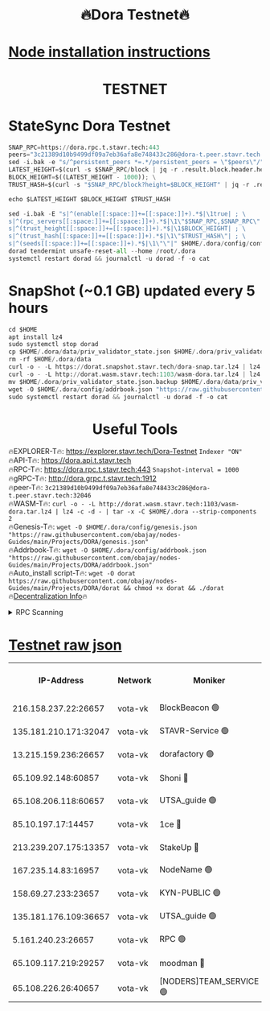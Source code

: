 <h1 align="center"> 🔥Dora Testnet🔥</h1>

[Node installation instructions](https://github.com/obajay/nodes-Guides/tree/main/Projects/DORA)
=

<h1 align="center"> TESTNET</h1>

# StateSync Dora Testnet
```python
SNAP_RPC=https://dora.rpc.t.stavr.tech:443
peers="3c21389d10b9499df09a7eb36afa8e748433c286@dora-t.peer.stavr.tech:32046"
sed -i.bak -e "s/^persistent_peers *=.*/persistent_peers = \"$peers\"/" $HOME/.dora/config/config.toml
LATEST_HEIGHT=$(curl -s $SNAP_RPC/block | jq -r .result.block.header.height); \
BLOCK_HEIGHT=$((LATEST_HEIGHT - 1000)); \
TRUST_HASH=$(curl -s "$SNAP_RPC/block?height=$BLOCK_HEIGHT" | jq -r .result.block_id.hash)

echo $LATEST_HEIGHT $BLOCK_HEIGHT $TRUST_HASH

sed -i.bak -E "s|^(enable[[:space:]]+=[[:space:]]+).*$|\1true| ; \
s|^(rpc_servers[[:space:]]+=[[:space:]]+).*$|\1\"$SNAP_RPC,$SNAP_RPC\"| ; \
s|^(trust_height[[:space:]]+=[[:space:]]+).*$|\1$BLOCK_HEIGHT| ; \
s|^(trust_hash[[:space:]]+=[[:space:]]+).*$|\1\"$TRUST_HASH\"| ; \
s|^(seeds[[:space:]]+=[[:space:]]+).*$|\1\"\"|" $HOME/.dora/config/config.toml
dorad tendermint unsafe-reset-all --home /root/.dora
systemctl restart dorad && journalctl -u dorad -f -o cat
```
# SnapShot (~0.1 GB) updated every 5 hours
```python
cd $HOME
apt install lz4
sudo systemctl stop dorad
cp $HOME/.dora/data/priv_validator_state.json $HOME/.dora/priv_validator_state.json.backup
rm -rf $HOME/.dora/data
curl -o - -L https://dorat.snapshot.stavr.tech/dora-snap.tar.lz4 | lz4 -c -d - | tar -x -C $HOME/.dora --strip-components 2
curl -o - -L http://dorat.wasm.stavr.tech:1103/wasm-dora.tar.lz4 | lz4 -c -d - | tar -x -C $HOME/.dora --strip-components 2
mv $HOME/.dora/priv_validator_state.json.backup $HOME/.dora/data/priv_validator_state.json
wget -O $HOME/.dora/config/addrbook.json "https://raw.githubusercontent.com/obajay/nodes-Guides/main/Projects/DORA/addrbook.json"
sudo systemctl restart dorad && journalctl -u dorad -f -o cat
```
 <h1 align="center"> Useful Tools</h1>
 
🔥EXPLORER-T🔥: https://explorer.stavr.tech/Dora-Testnet        `Indexer "ON"` \
🔥API-T🔥:      https://dora.api.t.stavr.tech \
🔥RPC-T🔥:      https://dora.rpc.t.stavr.tech:443              `Snapshot-interval = 1000` \
🔥gRPC-T🔥:     http://dora.grpc.t.stavr.tech:1912 \
🔥peer-T🔥:     `3c21389d10b9499df09a7eb36afa8e748433c286@dora-t.peer.stavr.tech:32046` \
🔥WASM-T🔥:     ```curl -o - -L http://dorat.wasm.stavr.tech:1103/wasm-dora.tar.lz4 | lz4 -c -d - | tar -x -C $HOME/.dora --strip-components 2``` \
🔥Genesis-T🔥:  ```wget -O $HOME/.dora/config/genesis.json "https://raw.githubusercontent.com/obajay/nodes-Guides/main/Projects/DORA/genesis.json"``` \
🔥Addrbook-T🔥: ```wget -O $HOME/.dora/config/addrbook.json "https://raw.githubusercontent.com/obajay/nodes-Guides/main/Projects/DORA/addrbook.json"``` \
🔥Auto_install script-T🔥:  `wget -O dorat https://raw.githubusercontent.com/obajay/nodes-Guides/main/Projects/DORA/dorat && chmod +x dorat && ./dorat` \
🔥[Decentralization Info](https://github.com/obajay/StateSync-snapshots/tree/main/Projects/Dora/Decentralization)🔥

<details>
<summary>RPC Scanning</summary>

<h2 align="center"> We scan nodes in real time every 4 hours. And we provide the final result of RPC endpoints.
We cannot influence the operation of these nodes in any way. </h2>


```python
If Voting Power is higher than 0 --> then the Node is a validator of the network and may be subject to attack and be a potential threat to the chain.
```
```python
We marked such validators with a red symbol
```

</details>

[Testnet raw json](https://rpc-check.dorat.stavr.tech/dorat/rpc-dorat-result.json)
=



<table><tr><th>IP-Address</th><th>Network</th><th>Moniker</th><th>Latest Block Height</th><th>Earliest Block Height</th><th>Catching Up</th><th>Tx Index</th><th>Voting Power</th><th>Scan Time</th></tr><tr><td>216.158.237.22:26657</td><td>vota-vk</td><td>BlockBeacon 🟢</td><td>266918</td><td>1</td><td>False</td><td>off</td><td>0</td><td>2024-01-07T04:27:27.395345713UTC</td></tr><tr><td>135.181.210.171:32047</td><td>vota-vk</td><td>STAVR-Service 🟢</td><td>266919</td><td>1</td><td>False</td><td>on</td><td>0</td><td>2024-01-07T04:27:32.197438687UTC</td></tr><tr><td>13.215.159.236:26657</td><td>vota-vk</td><td>dorafactory 🟢</td><td>266919</td><td>1</td><td>False</td><td>on</td><td>0</td><td>2024-01-07T04:27:33.442363174UTC</td></tr><tr><td>65.109.92.148:60857</td><td>vota-vk</td><td>Shoni 🔴</td><td>266920</td><td>1</td><td>False</td><td>on</td><td>12173124795244098</td><td>2024-01-07T04:27:37.673203260UTC</td></tr><tr><td>65.108.206.118:60657</td><td>vota-vk</td><td>UTSA_guide 🟢</td><td>266920</td><td>1</td><td>False</td><td>on</td><td>0</td><td>2024-01-07T04:27:38.028353546UTC</td></tr><tr><td>85.10.197.17:14457</td><td>vota-vk</td><td>1ce 🔴</td><td>266919</td><td>8001</td><td>False</td><td>off</td><td>9009000000000000</td><td>2024-01-07T04:27:34.302730257UTC</td></tr><tr><td>213.239.207.175:13357</td><td>vota-vk</td><td>StakeUp 🔴</td><td>266918</td><td>13001</td><td>False</td><td>off</td><td>12920079242125372</td><td>2024-01-07T04:27:26.754516510UTC</td></tr><tr><td>167.235.14.83:16957</td><td>vota-vk</td><td>NodeName 🟢</td><td>210819</td><td>14001</td><td>False</td><td>on</td><td>0</td><td>2024-01-07T04:27:38.309118545UTC</td></tr><tr><td>158.69.27.233:23657</td><td>vota-vk</td><td>KYN-PUBLIC 🟢</td><td>266920</td><td>52001</td><td>False</td><td>on</td><td>0</td><td>2024-01-07T04:27:37.345816926UTC</td></tr><tr><td>135.181.176.109:36657</td><td>vota-vk</td><td>UTSA_guide 🟢</td><td>266917</td><td>55501</td><td>False</td><td>on</td><td>0</td><td>2024-01-07T04:27:24.381092377UTC</td></tr><tr><td>5.161.240.23:26657</td><td>vota-vk</td><td>RPC 🟢</td><td>266919</td><td>60001</td><td>False</td><td>off</td><td>0</td><td>2024-01-07T04:27:34.042655286UTC</td></tr><tr><td>65.109.117.219:29257</td><td>vota-vk</td><td>moodman 🔴</td><td>266918</td><td>166918</td><td>False</td><td>off</td><td>9009100000000000</td><td>2024-01-07T04:27:29.775829221UTC</td></tr><tr><td>65.108.226.26:40657</td><td>vota-vk</td><td>[NODERS]TEAM_SERVICE 🟢</td><td>266919</td><td>197001</td><td>False</td><td>on</td><td>0</td><td>2024-01-07T04:27:36.734197736UTC</td></tr></table>
